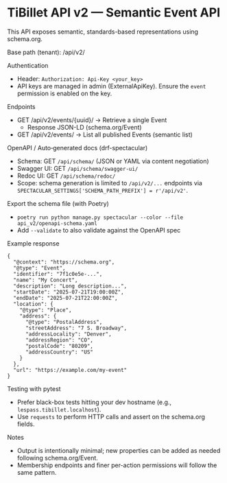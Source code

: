 # TiBillet API v2 — Semantic Event API

This API exposes semantic, standards-based representations using schema.org.

Base path (tenant): /api/v2/

Authentication
- Header: `Authorization: Api-Key <your_key>`
- API keys are managed in admin (ExternalApiKey). Ensure the `event` permission is enabled on the key.

Endpoints
- GET /api/v2/events/{uuid}/  → Retrieve a single Event
  - Response JSON-LD (schema.org/Event)
- GET /api/v2/events/ → List all published Events (semantic list)

OpenAPI / Auto‑generated docs (drf-spectacular)
- Schema: GET `/api/schema/` (JSON or YAML via content negotiation)
- Swagger UI: GET `/api/schema/swagger-ui/`
- Redoc UI: GET `/api/schema/redoc/`
- Scope: schema generation is limited to `/api/v2/...` endpoints via `SPECTACULAR_SETTINGS['SCHEMA_PATH_PREFIX'] = r'/api/v2'`.

Export the schema file (with Poetry)
- `poetry run python manage.py spectacular --color --file api_v2/openapi-schema.yaml`
- Add `--validate` to also validate against the OpenAPI spec

Example response
```
{
  "@context": "https://schema.org",
  "@type": "Event",
  "identifier": "7f1c0e5e-...",
  "name": "My Concert",
  "description": "Long description...",
  "startDate": "2025-07-21T19:00:00Z",
  "endDate": "2025-07-21T22:00:00Z",
  "location": {
    "@type": "Place",
    "address": {
      "@type": "PostalAddress",
      "streetAddress": "7 S. Broadway",
      "addressLocality": "Denver",
      "addressRegion": "CO",
      "postalCode": "80209",
      "addressCountry": "US"
    }
  },
  "url": "https://example.com/my-event"
}
```

Testing with pytest
- Prefer black-box tests hitting your dev hostname (e.g., `lespass.tibillet.localhost`).
- Use `requests` to perform HTTP calls and assert on the schema.org fields.

Notes
- Output is intentionally minimal; new properties can be added as needed following schema.org/Event.
- Membership endpoints and finer per-action permissions will follow the same pattern.
